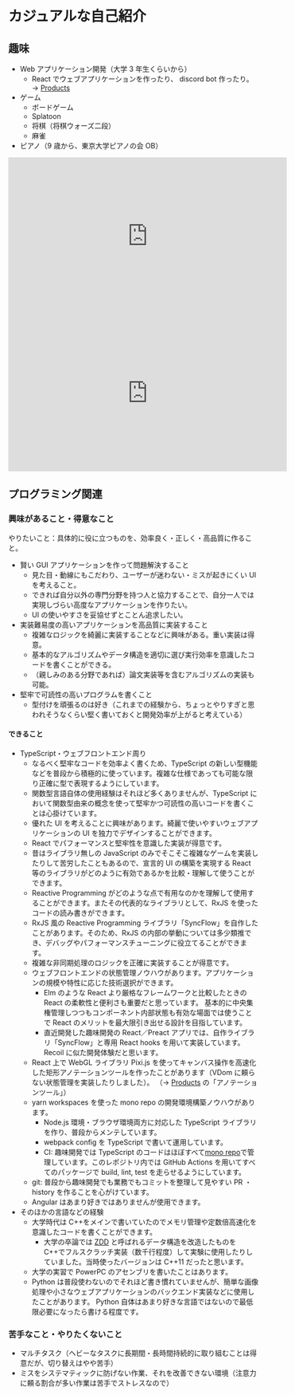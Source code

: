 # カジュアルな自己紹介

## 趣味

-   Web アプリケーション開発（大学 3 年生くらいから）
    -   React でウェブアプリケーションを作ったり、 discord bot 作ったり。
        → <a href="../products">Products</a>
-   ゲーム
    -   ボードゲーム
    -   Splatoon
    -   将棋（将棋ウォーズ二段）
    -   麻雀
-   ピアノ（9 歳から、東京大学ピアノの会 OB）

<iframe width="560" height="315" src="https://www.youtube.com/embed/klYr8LiMLlQ" title="YouTube video player" frameborder="0" allow="accelerometer; autoplay; clipboard-write; encrypted-media; gyroscope; picture-in-picture" allowfullscreen></iframe>
<iframe width="560" height="315" src="https://www.youtube.com/embed/HdkvPGr69z0" title="YouTube video player" frameborder="0" allow="accelerometer; autoplay; clipboard-write; encrypted-media; gyroscope; picture-in-picture" allowfullscreen></iframe>

## プログラミング関連

### 興味があること・得意なこと

やりたいこと：具体的に役に立つものを、効率良く・正しく・高品質に作ること。

-   賢い GUI アプリケーションを作って問題解決すること
    -   見た目・動線にもこだわり、ユーザーが迷わない・ミスが起きにくい UI を考えること。
    -   できれば自分以外の専門分野を持つ人と協力することで、自分一人では実現しづらい高度なアプリケーションを作りたい。
    -   UI の使いやすさを妥協せずとことん追求したい。
-   実装難易度の高いアプリケーションを高品質に実装すること
    -   複雑なロジックを綺麗に実装することなどに興味がある。重い実装は得意。
    -   基本的なアルゴリズムやデータ構造を適切に選び実行効率を意識したコードを書くことができる。
    -   （親しみのある分野であれば）論文実装等を含むアルゴリズムの実装も可能。
-   堅牢で可読性の高いプログラムを書くこと
    -   型付けを頑張るのは好き（これまでの経験から、ちょっとやりすぎと思われそうなくらい堅く書いておくと開発効率が上がると考えている）

#### できること

-   TypeScript・ウェブフロントエンド周り
    -   なるべく堅牢なコードを効率よく書くため、TypeScript の新しい型機能などを普段から積極的に使っています。複雑な仕様であっても可能な限り正確に型で表現するようにしています。
    -   関数型言語自体の使用経験はそれほど多くありませんが、TypeScript において関数型由来の概念を使って堅牢かつ可読性の高いコードを書くことは心掛けています。
    -   優れた UI を考えることに興味があります。綺麗で使いやすいウェブアプリケーションの UI を独力でデザインすることができます。
    -   React でパフォーマンスと堅牢性を意識した実装が得意です。
    -   昔はライブラリ無しの JavaScript のみでそこそこ複雑なゲームを実装したりして苦労したこともあるので、宣言的 UI の構築を実現する React 等のライブラリがどのように有効であるかを比較・理解して使うことができます。
    -   Reactive Programming がどのような点で有用なのかを理解して使用することができます。またその代表的なライブラリとして、RxJS を使ったコードの読み書きができます。
    -   RxJS 風の Reactive Programming ライブラリ「SyncFlow」を自作したことがあります。そのため、RxJS の内部の挙動については多少類推でき、デバッグやパフォーマンスチューニングに役立てることができます。
    -   複雑な非同期処理のロジックを正確に実装することが得意です。
    -   ウェブフロントエンドの状態管理ノウハウがあります。アプリケーションの規模や特性に応じた技術選択ができます。
        -   Elm のような React より厳格なフレームワークと比較したときの React の柔軟性と便利さも重要だと思っています。
            基本的に中央集権管理しつつもコンポーネント内部状態も有効な場面では使うことで React のメリットを最大限引き出せる設計を目指しています。
        -   直近開発した趣味開発の React／Preact アプリでは、自作ライブラリ「SyncFlow」と専用 React hooks を用いて実装しています。 Recoil に似た開発体験だと思います。
    -   React 上で WebGL ライブラリ Pixi.js を使ってキャンバス操作を高速化した矩形アノテーションツールを作ったことがあります（VDom に頼らない状態管理を実装したりしました）。 （→ <a href="../products">Products</a> の「アノテーションツール」）
    -   yarn workspaces を使った mono repo の開発環境構築ノウハウがあります。
        -   Node.js 環境・ブラウザ環境両方に対応した TypeScript ライブラリを作り、普段からメンテしています。
        -   webpack config を TypeScript で書いて運用しています。
        -   CI: 趣味開発では TypeScript のコードはほぼすべて[mono repo](https://github.com/noshiro-pf/mono)で管理しています。このレポジトリ内では GitHub Actions を用いてすべてのパッケージで build, lint, test を走らせるようにしています。
    -   git: 普段から趣味開発でも業務でもコミットを整理して見やすい PR ・ history を作ることを心がけています。
    -   Angular はあまり好きではありませんが使用できます。
-   そのほかの言語などの経験
    -   大学時代は C++をメインで書いていたのでメモリ管理や定数倍高速化を意識したコードを書くことができます。
        -   大学の卒論では [ZDD](https://en.wikipedia.org/wiki/Zero-suppressed_decision_diagram) と呼ばれるデータ構造を改造したものを C++でフルスクラッチ実装（数千行程度）して実験に使用したりしていました。当時使ったバージョンは C++11 だったと思います。
    -   大学の実習で PowerPC のアセンブリを書いたことはあります。
    -   Python は普段使わないのでそれほど書き慣れていませんが、簡単な画像処理や小さなウェブアプリケーションのバックエンド実装などに使用したことがあります。 Python 自体はあまり好きな言語ではないので最低限必要になったら書ける程度です。

### 苦手なこと・やりたくないこと

-   マルチタスク（ヘビーなタスクに長期間・長時間持続的に取り組むことは得意だが、切り替えはやや苦手）
-   ミスをシステマティックに防げない作業、それを改善できない環境（注意力に頼る割合が多い作業は苦手でストレスなので）
